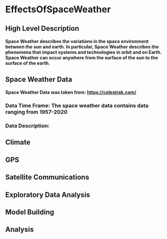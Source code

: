 # EffectsOfSpaceWeather
## High Level Description
#### Space Weather describes the variations in the space environment between the sun and earth. In particular, Space Weather describes the phenomena that impact systems and technologies in orbit and on Earth. Space Weather can occur anywhere from the surface of the sun to the surface of the earth. 
## Space Weather Data
#### Space Weather Data was taken from: https://celestrak.com/
### Data Time Frame: The space weather data contains data ranging from 1957-2020
### Data Description: 
## Climate
## GPS
## Satellite Communications
## Exploratory Data Analysis
## Model Building
## Analysis

